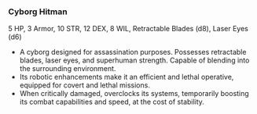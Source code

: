 ### Cyborg Hitman

5 HP, 3 Armor, 10 STR, 12 DEX, 8 WIL, Retractable Blades (d8), Laser Eyes (d6)

- A cyborg designed for assassination purposes. Possesses retractable blades, laser eyes, and superhuman strength. Capable of blending into the surrounding environment.
- Its robotic enhancements make it an efficient and lethal operative, equipped for covert and lethal missions.
- When critically damaged, overclocks its systems, temporarily boosting its combat capabilities and speed, at the cost of stability.


